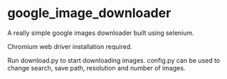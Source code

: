 # google_image_downloader
A really simple google images downloader built using selenium.

Chromium web driver installation required.

Run download.py to start downloading images. 
config.py can be used to change search, save path, resolution and number of images.



